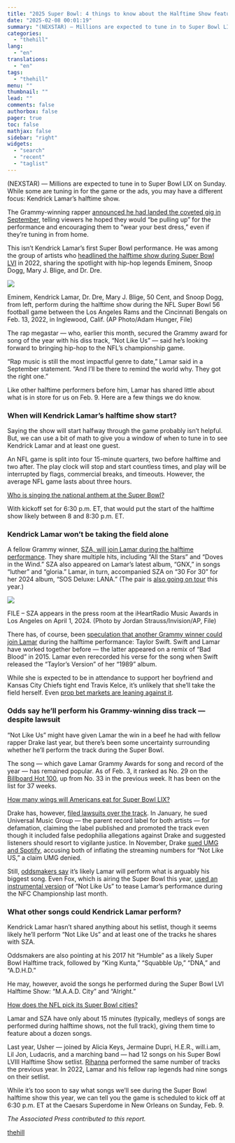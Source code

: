 ```yaml
---
title: "2025 Super Bowl: 4 things to know about the Halftime Show featuring Kendrick Lamar"
date: "2025-02-08 00:01:19"
summary: "(NEXSTAR) — Millions are expected to tune in to Super Bowl LIX on Sunday. While some are tuning in for the game or the ads, you may have a different focus: Kendrick Lamar’s halftime show. The Grammy-winning rapper announced he had landed the coveted gig in September, telling viewers he..."
categories:
  - "thehill"
lang:
  - "en"
translations:
  - "en"
tags:
  - "thehill"
menu: ""
thumbnail: ""
lead: ""
comments: false
authorbox: false
pager: true
toc: false
mathjax: false
sidebar: "right"
widgets:
  - "search"
  - "recent"
  - "taglist"
---
```


(NEXSTAR) — Millions are expected to tune in to Super Bowl LIX on Sunday. While some are tuning in for the game or the ads, you may have a different focus: Kendrick Lamar’s halftime show.

The Grammy-winning rapper [announced he had landed the coveted gig in September](https://www.ktsm.com/news/rapper-kendrick-lamar-to-headline-super-bowl-lix-halftime-show), telling viewers he hoped they would “be pulling up” for the performance and encouraging them to “wear your best dress,” even if they’re tuning in from home.

This isn’t Kendrick Lamar’s first Super Bowl performance. He was among the group of artists who [headlined the halftime show during Super Bowl LVI](https://fox8.com/sports/heres-whos-playing-this-years-super-bowl-halftime-show/#:~:text=Sunday%2C%20they're%20getting%20five,SoFi%20Stadium%20in%20Inglewood%2C%20California.&text=Bringing%20a%20legendary%20group%20of,Dre.) in 2022, sharing the spotlight with hip-hop legends Eminem, Snoop Dogg, Mary J. Blige, and Dr. Dre.

![](https://thehill.com/wp-content/uploads/sites/2/2025/02/AP22266165175839.jpg?w=900)

Eminem, Kendrick Lamar, Dr. Dre, Mary J. Blige, 50 Cent, and Snoop Dogg, from left, perform during the halftime show during the NFL Super Bowl 56 football game between the Los Angeles Rams and the Cincinnati Bengals on Feb. 13, 2022, in Inglewood, Calif. (AP Photo/Adam Hunger, File)

The rap megastar — who, earlier this month, secured the Grammy award for song of the year with his diss track, “Not Like Us” — said he’s looking forward to bringing hip-hop to the NFL’s championship game.

“Rap music is still the most impactful genre to date,” Lamar said in a September statement. “And I’ll be there to remind the world why. They got the right one.”

Like other halftime performers before him, Lamar has shared little about what is in store for us on Feb. 9. Here are a few things we do know.

### When will Kendrick Lamar’s halftime show start?

Saying the show will start halfway through the game probably isn’t helpful. But, we can use a bit of math to give you a window of when to tune in to see Kendrick Lamar and at least one guest.

An NFL game is split into four 15-minute quarters, two before halftime and two after. The play clock will stop and start countless times, and play will be interrupted by flags, commercial breaks, and timeouts. However, the average NFL game lasts about three hours.

[Who is singing the national anthem at the Super Bowl?](https://thehill.com/homenews/nexstar_media_wire/5119439-who-is-singing-the-national-anthem-at-the-super-bowl/?ipid=promo-link-block1) 

With kickoff set for 6:30 p.m. ET, that would put the start of the halftime show likely between 8 and 8:30 p.m. ET.

### Kendrick Lamar won’t be taking the field alone

A fellow Grammy winner, [SZA, will join Lamar during the halftime performance](https://wgntv.com/news/trending/sza-to-join-kendrick-lamar-for-super-bowl-lix-halftime-show/). They share multiple hits, including “All the Stars” and “Doves in the Wind.” SZA also appeared on Lamar’s latest album, “GNX,” in songs “luther” and “gloria.” Lamar, in turn, accompanied SZA on “30 For 30” for her 2024 album, “SOS Deluxe: LANA.” (The pair is [also going on tour](https://wgntv.com/news/deans-list/kendrick-lamar-sza-playing-soldier-field-next-summer-in-national-tour/) this year.)

![](https://thehill.com/wp-content/uploads/sites/2/2025/02/AP24338550840505.jpg?w=900)

FILE – SZA appears in the press room at the iHeartRadio Music Awards in Los Angeles on April 1, 2024. (Photo by Jordan Strauss/Invision/AP, File)

There has, of course, been [speculation that another Grammy winner could join Lamar](https://wgntv.com/sports/the-big-game/fans-wonder-if-taylor-swift-will-perform-with-kendrick-lamar-at-super-bowl-lix/) during the halftime performance: Taylor Swift. Swift and Lamar have worked together before — the latter appeared on a remix of “Bad Blood” in 2015. Lamar even rerecorded his verse for the song when Swift released the “Taylor’s Version” of her “1989” album.

While she is expected to be in attendance to support her boyfriend and Kansas City Chiefs tight end Travis Kelce, it’s unlikely that she’ll take the field herself. Even [prop bet markets are leaning against it](https://wgntv.com/sports/the-big-game/fans-wonder-if-taylor-swift-will-perform-with-kendrick-lamar-at-super-bowl-lix/).

### Odds say he’ll perform his Grammy-winning diss track — despite lawsuit

“Not Like Us” might have given Lamar the win in a beef he had with fellow rapper Drake last year, but there’s been some uncertainty surrounding whether he’ll perform the track during the Super Bowl.

The song — which gave Lamar Grammy Awards for song and record of the year — has remained popular. As of Feb. 3, it ranked as No. 29 on the [Billboard Hot 100](https://www.billboard.com/charts/hot-100/), up from No. 33 in the previous week. It has been on the list for 37 weeks.

[How many wings will Americans eat for Super Bowl LIX?](https://wgntv.com/sports/the-big-game/how-many-wings-will-americans-eat-for-super-bowl-lix/?ipid=promo-link-block2) 

Drake has, however, [filed lawsuits over the track](https://wgntv.com/news/nexstar-media-wire/celebrities-who-had-the-worst-year-in-2024/). In January, he sued Universal Music Group — the parent record label for both artists — for defamation, claiming the label published and promoted the track even though it included false pedophilia allegations against Drake and suggested listeners should resort to vigilante justice. In November, Drake [sued UMG and Spotify](https://thehill.com/blogs/in-the-know/5010463-drake-spotify-universal-music-kendrick-lamar-not-like-us/), accusing both of inflating the streaming numbers for “Not Like US,” a claim UMG denied.

Still, [oddsmakers say](https://www.covers.com/nfl/super-bowl/props/halftime-bets) it’s likely Lamar will perform what is arguably his biggest song. Even Fox, which is airing the Super Bowl this year, [used an instrumental version](https://frontofficesports.com/kendrick-lamar-drake-halftime-not-like-us/) of “Not Like Us” to tease Lamar’s performance during the NFC Championship last month.

### What other songs could Kendrick Lamar perform?

Kendrick Lamar hasn’t shared anything about his setlist, though it seems likely he’ll perform “Not Like Us” and at least one of the tracks he shares with SZA.

Oddsmakers are also pointing at his 2017 hit “Humble” as a likely Super Bowl Halftime track, followed by “King Kunta,” “Squabble Up,” “DNA,” and “A.D.H.D.”

He may, however, avoid the songs he performed during the Super Bowl LVI Halftime Show: “M.A.A.D. City” and “Alright.”

[How does the NFL pick its Super Bowl cities?](https://wgntv.com/sports/the-big-game/how-does-the-nfl-pick-its-super-bowl-cities/?ipid=promo-link-block3) 

Lamar and SZA have only about 15 minutes (typically, medleys of songs are performed during halftime shows, not the full track), giving them time to feature about a dozen songs.

Last year, Usher — joined by Alicia Keys, Jermaine Dupri, H.E.R., will.i.am, Lil Jon, Ludacris, and a marching band — had 12 songs on his Super Bowl LVIII Halftime Show setlist. [Rihanna](https://www.newsnationnow.com/entertainment-news/2023-super-bowl-half-time-show-3-things-to-know/) performed the same number of tracks the previous year. In 2022, Lamar and his fellow rap legends had nine songs on their setlist.

While it’s too soon to say what songs we’ll see during the Super Bowl halftime show this year, we can tell you the game is scheduled to kick off at 6:30 p.m. ET at the Caesars Superdome in New Orleans on Sunday, Feb. 9.

*The Associated Press contributed to this report.*

[thehill](https://thehill.com/homenews/nexstar_media_wire/5123164-2025-super-bowl-4-things-to-know-about-the-halftime-show-featuring-kendrick-lamar/)

